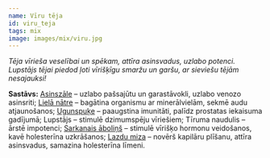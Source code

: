 ```yaml
---
name: Vīru tēja
id: viru_teja
tags: mix
image: images/mix/viru.jpg
---
```

*Tēja vīrieša veselībai un spēkam, attīra asinsvadus, uzlabo potenci. Lupstājs tējai piedod ļoti vīrišķīgu smaržu un garšu, ar sieviešu tējām nesajauksi!*

**Sastāvs:**
<a href="https://www.danga.lv/mono/#Asinszale">Asinszāle</a> – uzlabo pašsajūtu un garastāvokli, uzlabo venozo asinsriti;
<a href="https://www.danga.lv/mono/#Liela_natre">Lielā nātre</a> – bagātina organismu ar minerālvielām, sekmē audu atjaunošanos;
<a href="https://www.danga.lv/mono/#Ugunspuke">Ugunspuķe</a> – paaugstina imunitāti, palīdz prostatas iekaisuma gadījumā;
Lupstājs – stimulē dzimumspēju vīriešiem;
Tīruma naudulis – ārstē impotenci;
<a href="https://www.danga.lv/mono/#Sarkanais_abolins">Sarkanais āboliņš</a> – stimulē vīrišķo hormonu veidošanos, kavē holesterīna uzkrāšanos;
<a href="https://www.danga.lv/mono/#Lazdu_miza">Lazdu miza</a> – novērš kapilāru plīšanu, attīra asinsvadus, samazina holesterīna līmeni.